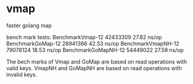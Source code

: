 # vmap
faster golang map 

bench mark tests:
BenchmarkVmap-12        42433309                27.82 ns/op
BenchmarkGoMap-12       28941366                42.53 ns/op
BenchmarkVmapNH-12      79078124                18.53 ns/op
BenchmarkGoMapNH-12     54449022                27.59 ns/op

The bech marks of Vmap and GoMap are based on read operations with valid keys.
VmapNH and GoMapNH are based on read operations with invalid keys.

